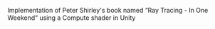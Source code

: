 Implementation of Peter Shirley's book named “Ray Tracing - In One Weekend“ 
using a Compute shader in Unity
